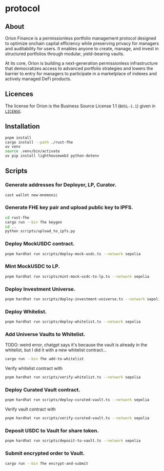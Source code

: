 # protocol

## About

Orion Finance is a permissionless portfolio management protocol designed to optimize onchain capital efficiency while preserving privacy for managers and auditability for users. It enables anyone to create, manage, and invest in structured portfolios through modular, yield-bearing vaults. 

At its core, Orion is building a next-generation permissionless infrastructure that democratizes access to advanced portfolio strategies and lowers the barrier to entry for managers to participate in a marketplace of indexes and actively managed DeFi products.

## Licences

The license for Orion is the Business Source License 1.1 (`BUSL-1.1`) given in [`LICENSE`](./LICENSE).

## Installation

```bash
pnpm install
cargo install --path ./rust-fhe
uv venv
source .venv/bin/activate
uv pip install lighthouseweb3 python-dotenv
```

## Scripts

### Generate addresses for Deployer, LP, Curator.

```bash
cast wallet new-mnemonic
```

### Generate FHE key pair and upload public key to IPFS.

```bash
cd rust-fhe
cargo run --bin fhe keygen
cd .. 
python scripts/upload_to_ipfs.py
```

### Deploy MockUSDC contract.

```bash
pnpm hardhat run scripts/deploy-mock-usdc.ts --network sepolia
```

### Mint MockUSDC to LP.

```bash
pnpm hardhat run scripts/mint-mock-usdc-to-lp.ts --network sepolia
```

### Deploy Investment Universe.

```bash
pnpm hardhat run scripts/deploy-investment-universe.ts --network sepolia
```

### Deploy Whitelist.

```bash
pnpm hardhat run scripts/deploy-whitelist.ts --network sepolia
```

### Add Universe Vaults to Whitelist.

TODO: weird error, chatgpt says it's because the vault is already in the whitelist, but I did it with a new whitelist contract...

```bash
cargo run --bin fhe add-to-whitelist
```

Verify whitelist contract with

```bash
pnpm hardhat run scripts/verify-whitelist.ts --network sepolia
```

### Deploy Curated Vault contract.

```bash
pnpm hardhat run scripts/deploy-curated-vault.ts --network sepolia
```

Verify vault contract with

```bash
pnpm hardhat run scripts/verify-curated-vault.ts --network sepolia
```

### Deposit USDC to Vault for share token.

```bash
pnpm hardhat run scripts/deposit-to-vault.ts --network sepolia
```

### Submit encrypted order to Vault.

```bash
cargo run --bin fhe encrypt-and-submit
```
